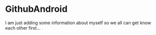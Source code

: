 # GithubAndroid
I am just adding some information about myself so we all can get know each other first...
